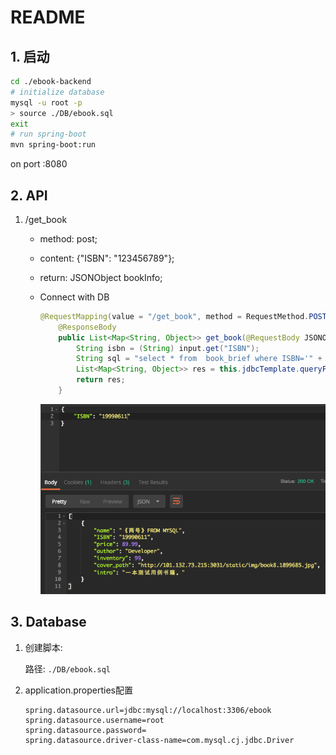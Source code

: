 # README

## 1. 启动

```bash
cd ./ebook-backend
# initialize database
mysql -u root -p
> source ./DB/ebook.sql
exit
# run spring-boot
mvn spring-boot:run
```

on port :8080

## 2. API

1. /get_book

   - method: post;

   - content: {"ISBN": "123456789"};

   - return: JSONObject bookInfo;

   - Connect with DB

     ```java
     @RequestMapping(value = "/get_book", method = RequestMethod.POST, produces = "application/json;charset=UTF-8")
         @ResponseBody
         public List<Map<String, Object>> get_book(@RequestBody JSONObject input) throws IOException {
             String isbn = (String) input.get("ISBN");
             String sql = "select * from  book_brief where ISBN='" + isbn + "';";
             List<Map<String, Object>> res = this.jdbcTemplate.queryForList(sql);
             return res;
         }
     ```

     ![image-20190414212849735](README.assets/image-20190414212849735.png)


## 3. Database

1. 创建脚本:

   路径: ```./DB/ebook.sql```

2. application.properties配置

   ```properties
   spring.datasource.url=jdbc:mysql://localhost:3306/ebook
   spring.datasource.username=root
   spring.datasource.password=
   spring.datasource.driver-class-name=com.mysql.cj.jdbc.Driver
   ```

   